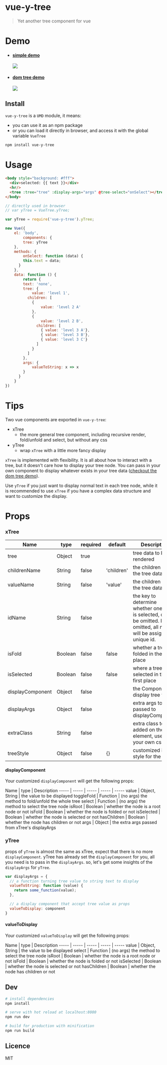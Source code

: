 # vue-y-tree

> Yet another tree component for vue

# Demo

- #### [simple demo](http://jsfiddle.net/kdepp/gdmzcf4t/)
  ![](https://cloud.githubusercontent.com/assets/461599/17044723/3c4fec00-4ff5-11e6-81ae-6fa65d5189b4.png)

- #### [dom tree demo](http://jsfiddle.net/kdepp/4upxrghc/)
  ![](https://cloud.githubusercontent.com/assets/461599/17045844/e037c1bc-4fff-11e6-83d0-503c05732841.png)

## Install

`vue-y-tree` is a `UMD` module, it means:
- you can use it as an npm package
- or you can load it directly in browser, and access it with the global variable `VueTree`

``` bash
npm install vue-y-tree

```

# Usage

``` html
<body style="background: #fff">
  <div>selected: {{ text }}</div>
  <hr/>
  <tree :tree="tree" :display-args="args" @tree-select="onSelect"></tree>
</body>

```

``` javascript
// directly used in browser
// var yTree = VueTree.yTree;

var yTree = require('vue-y-tree').yTree;

new Vue({
    el: 'body',
		components: {
    	tree: yTree
    },
    methods: {
    	onSelect: function (data) {
      	this.text = data;
      }
    },
    data: function () {
    	return {
      	text: 'none',
      	tree: {
        	value: 'level 1',
          children: [
          	{
            	value: 'level 2 A'
            },
            {
            	value: 'level 2 B',
              children: [
              	{ value: 'level 3 A'},
                { value: 'level 3 B'},
                { value: 'level 3 C'}
              ]
            }
          ]
        },
        args: {
        	valueToString: x => x
        }
      }
    }
})
```

# Tips

Two vue components are exported in `vue-y-tree`:

- xTree
  - the more general tree component, including recursive render, fold/unfold and select, but without any css
- yTree
  - wrap `xTree` with a little more fancy display

`xTree` is implemented with flexibility. It is all about how to interact with a tree, but it doesn't care how to display your tree node. You can pass in your own component to display whatever exists in your tree data ([checkout the dom tree demo](http://jsfiddle.net/kdepp/4upxrghc/)).

Use `yTree` if you just want to display normal text in each tree node, while it is recommended to use `xTree` if you have a complex data structure and want to customize the display.


# Props

### xTree

Name | type | required | default | Description
----- | ----- | ----- | ----- | -----
tree | Object | true |  | tree data to be rendered
childrenName | String | false | 'children' | the children key in the tree data
valueName | String | false | 'value' | the children key in the tree data
idName | String | false |   | the key to determine whether one node is selected, could be omitted. If omitted, all nodes will be assigned a unique id.
isFold | Boolean | false | false | whether a tree is folded in the first place
isSelected | Boolean | false | false | where a tree is selected in the first place
displayComponent | Object | false |   | the Component to display tree value
displayArgs | Object | false |   | extra args to be passed to displayComponent
extraClass | String | false |   | extra class to be added on the root element, use it for your own css
treeStyle | Object | false | {} | customized inline style for the tree


#### displayComponent

Your customized `displayComponent` will get the following props:

Name | type | Description
----- | ----- | ----- | ----- | -----
value | Object, String | the value to be displayed
toggleFold | Function | (no args) the method to fold/unfold the whole tree
select | Function | (no args) the method to select the tree node
isRoot | Boolean | whether the node is a root node or not
isFold | Boolean | whether the node is folded or not
isSelected | Boolean | whether the node is selected or not
hasChildren | Boolean | whether the node has children or not
args | Object | the extra args passed from xTree's displayArgs


### yTree

props of `yTree` is almost the same as xTree, expect that there is no more `displayComponent`. yTree has already set the `displayComponent` for you, all you need is to pass in the `displayArgs`. so, let's get some insights of the `displayArgs` for `yTree`.

``` javascript
var displayArgs = {
  // a function turning tree value to string text to display
  valueToString: function (value) {
    return some_function(value);
  },

  // a display component that accept tree value as props 
  valueToDisplay: component      
}
```

#### valueToDisplay

Your customized `valueToDisplay` will get the following props:

Name | type | Description
----- | ----- | ----- | ----- | -----
value | Object, String | the value to be displayed
select | Function | (no args) the method to select the tree node
isRoot | Boolean | whether the node is a root node or not
isFold | Boolean | whether the node is folded or not
isSelected | Boolean | whether the node is selected or not
hasChildren | Boolean | whether the node has children or not


## Dev

``` bash
# install dependencies
npm install

# serve with hot reload at localhost:8080
npm run dev

# build for production with minification
npm run build
```


## Licence

MIT

